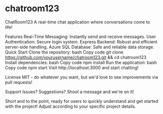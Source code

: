 # chatroom123
ChatRoom123
A real-time chat application where conversations come to life!

Features
Real-Time Messaging: Instantly send and receive messages.
User Authentication: Secure login system.
Express Backend: Robust and efficient server-side handling.
Azure SQL Database: Safe and reliable data storage.
Quick Start
Clone the repository:
bash
Copy code
git clone https://github.com/yourusername/chatroom123.git && cd chatroom123
Install dependencies:
bash
Copy code
npm install
Run the application:
bash
Copy code
npm start
Visit http://localhost:3000 and start chatting!

License
MIT - do whatever you want, but we'd love to see improvements via pull requests!

Support
Issues? Suggestions? Shoot a message and we're on it!

Short and to the point, ready for users to quickly understand and get started with the project! Adjust according to your specific project details.




